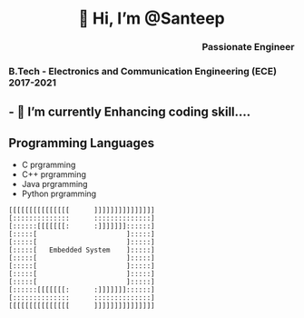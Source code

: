  <h1 align="center">👋 Hi, I’m @Santeep</h1> 
 <h3 align="Right">Passionate Engineer</h3>
 <h3 align="Left">B.Tech -<strong> Electronics and Communication Engineering (ECE) </strong>2017-2021</h3>
<h2>- 🌱 I’m currently Enhancing coding skill....</h2>
<h2> Programming Languages</h2>
<ul>
<li>C prgramming</li>
<li>C++ prgramming</li>
<li>Java prgramming</li>
<li>Python prgramming</li>           
</ul>

    [[[[[[[[[[[[[[[      ]]]]]]]]]]]]]]]
    [::::::::::::::      ::::::::::::::]
    [::::::[[[[[[[:      :]]]]]]]::::::]
    [:::::[                      ]:::::]
    [:::::[                      ]:::::]
    [:::::[   Embedded System    ]:::::]
    [:::::[                      ]:::::]
    [:::::[                      ]:::::]
    [:::::[                      ]:::::]
    [:::::[                      ]:::::]
    [::::::[[[[[[[:      :]]]]]]]::::::]
    [::::::::::::::      ::::::::::::::]
    [[[[[[[[[[[[[[[      ]]]]]]]]]]]]]]] 
<!---
Santeep/Santeep is a ✨ special ✨ repository because its `README.md` (this file) appears on your GitHub profile.
You can click the Preview link to take a look at your changes.
--->
